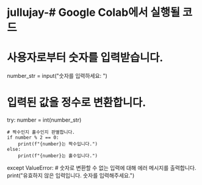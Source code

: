 # jullujay-# Google Colab에서 실행될 코드
# 사용자로부터 숫자를 입력받습니다.
number_str = input("숫자를 입력하세요: ")

# 입력된 값을 정수로 변환합니다.
try:
    number = int(number_str)
    
    # 짝수인지 홀수인지 판별합니다.
    if number % 2 == 0:
        print(f"{number}는 짝수입니다.")
    else:
        print(f"{number}는 홀수입니다.")
except ValueError:
    # 숫자로 변환할 수 없는 입력에 대해 에러 메시지를 출력합니다.
    print("유효하지 않은 입력입니다. 숫자를 입력해주세요.")
